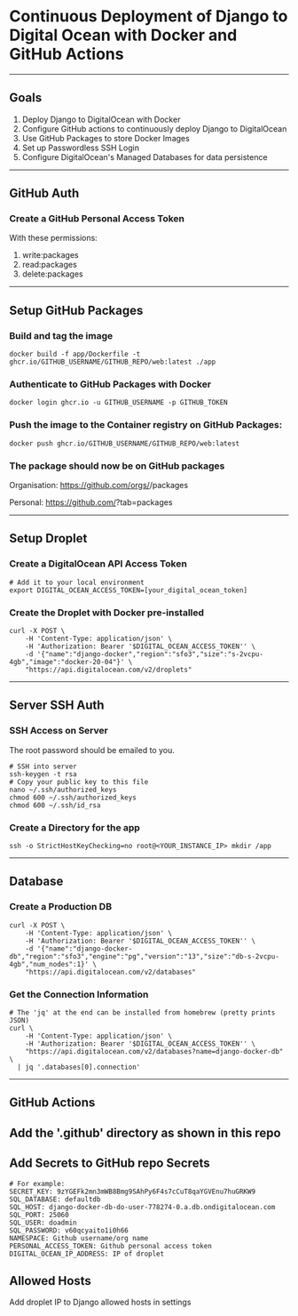 Continuous Deployment of Django to Digital Ocean with Docker and GitHub Actions
===============================================================================

---

## Goals

1. Deploy Django to DigitalOcean with Docker
2. Configure GitHub actions to continuously deploy Django to DigitalOcean
3. Use GitHub Packages to store Docker Images
4. Set up Passwordless SSH Login
5. Configure DigitalOcean's Managed Databases for data persistence

---

## GitHub Auth

### Create a GitHub Personal Access Token

With these permissions:

1. write:packages
2. read:packages
3. delete:packages

---

## Setup GitHub Packages

### Build and tag the image

```shell
docker build -f app/Dockerfile -t ghcr.io/GITHUB_USERNAME/GITHUB_REPO/web:latest ./app
```

### Authenticate to GitHub Packages with Docker

```shell
docker login ghcr.io -u GITHUB_USERNAME -p GITHUB_TOKEN
```

### Push the image to the Container registry on GitHub Packages:

```shell
docker push ghcr.io/GITHUB_USERNAME/GITHUB_REPO/web:latest
```

### The package should now be on GitHub packages

Organisation:
https://github.com/orgs/<USERNAME>/packages

Personal:
https://github.com/<USERNAME>?tab=packages

---

## Setup Droplet

### Create a DigitalOcean API Access Token

```shell
# Add it to your local environment
export DIGITAL_OCEAN_ACCESS_TOKEN=[your_digital_ocean_token]
```

### Create the Droplet with Docker pre-installed

```shell
curl -X POST \
    -H 'Content-Type: application/json' \
    -H 'Authorization: Bearer '$DIGITAL_OCEAN_ACCESS_TOKEN'' \
    -d '{"name":"django-docker","region":"sfo3","size":"s-2vcpu-4gb","image":"docker-20-04"}' \
    "https://api.digitalocean.com/v2/droplets"
```

---

## Server SSH Auth

### SSH Access on Server

The root password should be emailed to you.

```shell
# SSH into server
ssh-keygen -t rsa
# Copy your public key to this file
nano ~/.ssh/authorized_keys
chmod 600 ~/.ssh/authorized_keys
chmod 600 ~/.ssh/id_rsa
```

### Create a Directory for the app

```shell
ssh -o StrictHostKeyChecking=no root@<YOUR_INSTANCE_IP> mkdir /app
```

---

## Database

### Create a Production DB

```shell
curl -X POST \
    -H 'Content-Type: application/json' \
    -H 'Authorization: Bearer '$DIGITAL_OCEAN_ACCESS_TOKEN'' \
    -d '{"name":"django-docker-db","region":"sfo3","engine":"pg","version":"13","size":"db-s-2vcpu-4gb","num_nodes":1}' \
    "https://api.digitalocean.com/v2/databases"
```

### Get the Connection Information

```shell
# The 'jq' at the end can be installed from homebrew (pretty prints JSON)
curl \
    -H 'Content-Type: application/json' \
    -H 'Authorization: Bearer '$DIGITAL_OCEAN_ACCESS_TOKEN'' \
    "https://api.digitalocean.com/v2/databases?name=django-docker-db" \
  | jq '.databases[0].connection'
```

---

## GitHub Actions

## Add the '.github' directory as shown in this repo

## Add Secrets to GitHub repo Secrets

```shell
# For example:
SECRET_KEY: 9zYGEFk2mn3mWB8Bmg9SAhPy6F4s7cCuT8qaYGVEnu7huGRKW9
SQL_DATABASE: defaultdb
SQL_HOST: django-docker-db-do-user-778274-0.a.db.ondigitalocean.com
SQL_PORT: 25060
SQL_USER: doadmin
SQL_PASSWORD: v60qcyaito1i0h66
NAMESPACE: Github username/org name 
PERSONAL_ACCESS_TOKEN: Github personal access token
DIGITAL_OCEAN_IP_ADDRESS: IP of droplet
```

## Allowed Hosts

Add droplet IP to Django allowed hosts in settings
